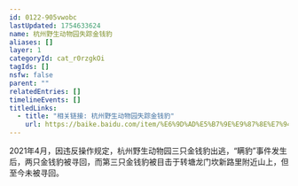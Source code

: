 ```yaml
---
id: 0122-905vwobc
lastUpdated: 1754633624
name: 杭州野生动物园失踪金钱豹
aliases: []
layer: 1
categoryId: cat_r0rzgkOi
tagIds: []
nsfw: false
parent: ""
relatedEntries: []
timelineEvents: []
titledLinks:
  - title: "相关链接: 杭州野生动物园失踪金钱豹"
    url: https://baike.baidu.com/item/%E6%9D%AD%E5%B7%9E%E9%87%8E%E7%94%9F%E5%8A%A8%E7%89%A9%E5%9B%AD%E9%87%91%E9%92%B1%E8%B1%B9%E5%A4%96%E9%80%83%E4%BA%8B%E4%BB%B6/56945092#:~:text=5%E6%9C%887%E6%97%A520%E6%97%B6%E8%AE%B8%EF%BC%8C%E7%BE%A4%E4%BC%97%E6%8A%A5%E8%AD%A6%E7%A7%B0%E5%9C%A8%E5%AF%8C%E9%98%B3%E5%8C%BA%E9%93%B6%E6%B9%96%E8%A1%97%E9%81%93%E5%8F%97%E9%99%8D%E5%9B%9B%E8%81%94%E6%9D%91%E9%87%91%E8%8B%91%E5%B1%B1%E5%BA%84%E5%8F%91%E7%8E%B0%E7%96%91%E4%BC%BC%E9%87%91%E9%92%B1%E8%B1%B9%E3%80%82%20%E7%BB%8F%E5%AF%8C%E9%98%B3%E5%8C%BA%E7%9B%B8%E5%85%B3%E9%83%A8%E9%97%A8%E8%81%94%E5%90%88%E8%B0%83%E6%9F%A5%EF%BC%8C%E7%A1%AE%E5%AE%9A%E4%B8%BA%E6%9D%AD%E5%B7%9E%E9%87%8E%E7%94%9F%E5%8A%A8%E7%89%A9%E4%B8%96%E7%95%8C%E4%B8%89%E5%8F%AA%E6%9C%AA%E6%88%90%E5%B9%B4%E9%87%91%E9%92%B1%E8%B1%B9%E5%A4%96%E9%80%83%EF%BC%8C%E5%B7%B2%E6%8D%95%E8%8E%B7%E8%BF%BD%E5%9B%9E%E4%B8%80%E5%8F%AA%E3%80%82%20%5B1%5D,5%E6%9C%888%E6%97%A517%E6%97%B6%E8%AE%B8%EF%BC%8C%E4%BB%8E%E6%9D%AD%E5%B7%9E%E5%B8%82%E5%AF%8C%E9%98%B3%E5%
---
```


2021年4月，因违反操作规定，杭州野生动物园三只金钱豹出逃，“瞒豹”事件发生后，两只金钱豹被寻回，而第三只金钱豹被目击于转塘龙门坎新路里附近山上，但至今未被寻回。